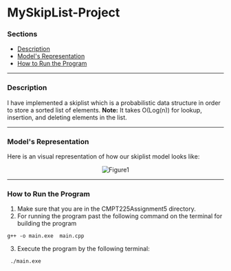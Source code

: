 # MySkipList-Project

### Sections

* [Description](#description)
* [Model's Representation](#models-representation)
* [How to Run the Program](#how-to-run-the-program)

---


### Description
I have implemented a skiplist which is a  probabilistic data structure in order to store a sorted list of elements. <b>Note:</b> It takes O(Log(n)) for lookup, insertion, and deleting elements in the list.

---


### Model's Representation
Here is an visual representation of how our skiplist model looks like:
<p align="center">
<img src="https://drive.google.com/uc?export=view&id=16fn78ri4UXlBzDSWN8Ly9qOYY_MI2HkB" alt="Figure1" > 
</p>

---
### How to Run the Program
1) Make sure that you are in the CMPT225Assignment5 directory.
2) For running the program past the following command on the terminal for building the program
```
g++ -o main.exe  main.cpp 
```
3) Execute the program by the following terminal:
```
 ./main.exe
```


